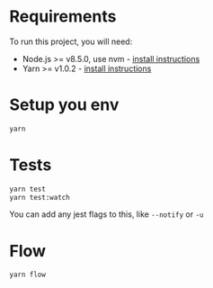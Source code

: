 # Requirements

To run this project, you will need:

- Node.js >= v8.5.0, use nvm - [install instructions](https://github.com/creationix/nvm#install-script)
- Yarn >= v1.0.2 - [install instructions](https://yarnpkg.com/en/docs/install#alternatives-tab)

# Setup you env

```sh
yarn
```

# Tests

```sh
yarn test
yarn test:watch
```

You can add any jest flags to this, like `--notify` or `-u`

# Flow

```sh
yarn flow
```
